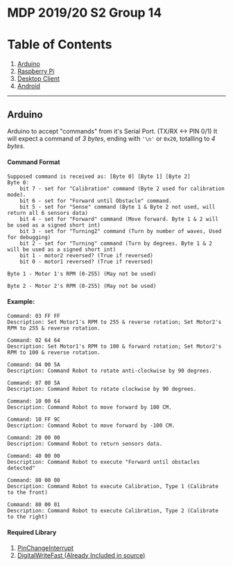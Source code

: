 # MDP 2019/20 S2 Group 14

# Table of Contents
1. [Arduino](#Arduino)
2. [Raspberry Pi](#RPI)
3. [Desktop Client](#Desktop)
4. [Android](#Android)

---
## Arduino <a name="Arduino"></a>

Arduino to accept "commands" from it's Serial Port. (TX/RX <-> PIN 0/1)
It will expect a command of *3 bytes*, ending with `'\n'` or `0x20`, totalling to *4 bytes*.

#### Command Format
```
Supposed command is received as: [Byte 0] [Byte 1] [Byte 2]
Byte 0:
    bit 7 - set for "Calibration" command (Byte 2 used for calibration mode).
    bit 6 - set for "Forward until Obstacle" command.
    bit 5 - set for "Sense" command (Byte 1 & Byte 2 not used, will return all 6 sensors data)
    bit 4 - set for "Forward" command (Move forward. Byte 1 & 2 will be used as a signed short int)
    bit 3 - set for "Turning2" command (Turn by number of waves, Used for debugging)
    bit 2 - set for "Turning" command (Turn by degrees. Byte 1 & 2 will be used as a signed short int)
    bit 1 - motor2 reversed? (True if reversed)
    bit 0 - motor1 reversed? (True if reversed)

Byte 1 - Motor 1's RPM (0-255) (May not be used)

Byte 2 - Motor 2's RPM (0-255) (May not be used)
```

#### Example:
```
Command: 03 FF FF
Description: Set Motor1's RPM to 255 & reverse rotation; Set Motor2's RPM to 255 & reverse rotation.

Command: 02 64 64
Description: Set Motor1's RPM to 100 & forward rotation; Set Motor2's RPM to 100 & reverse rotation.

Command: 04 00 5A
Description: Command Robot to rotate anti-clockwise by 90 degrees.

Command: 07 00 5A
Description: Command Robot to rotate clockwise by 90 degrees.

Command: 10 00 64
Description: Command Robot to move forward by 100 CM.

Command: 10 FF 9C
Description: Command Robot to move forward by -100 CM.

Command: 20 00 00
Description: Command Robot to return sensors data.

Command: 40 00 00 
Description: Command Robot to execute "Forward until obstacles detected"

Command: 80 00 00
Description: Command Robot to execute Calibration, Type 1 (Calibrate to the front)

Command: 80 00 01
Description: Command Robot to execute Calibration, Type 2 (Calibrate to the right)
```

#### Required Library
1. [PinChangeInterrupt](https://github.com/NicoHood/PinChangeInterrupt)
2. [DigitalWriteFast (Already Included in source)](https://github.com/watterott/Arduino-Libs/tree/master/digitalWriteFast)
